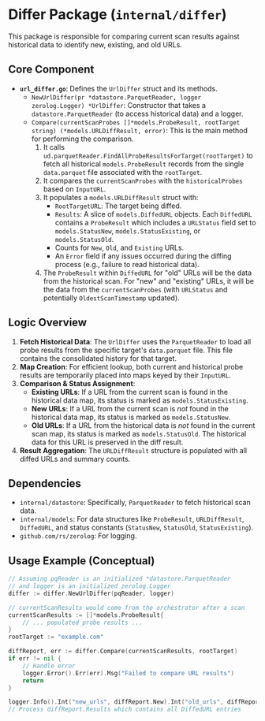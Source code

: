 # Differ Package (`internal/differ`)

This package is responsible for comparing current scan results against historical data to identify new, existing, and old URLs.

## Core Component

-   **`url_differ.go`**: Defines the `UrlDiffer` struct and its methods.
    -   `NewUrlDiffer(pr *datastore.ParquetReader, logger zerolog.Logger) *UrlDiffer`: Constructor that takes a `datastore.ParquetReader` (to access historical data) and a logger.
    -   `Compare(currentScanProbes []*models.ProbeResult, rootTarget string) (*models.URLDiffResult, error)`: This is the main method for performing the comparison.
        1.  It calls `ud.parquetReader.FindAllProbeResultsForTarget(rootTarget)` to fetch all historical `models.ProbeResult` records from the single `data.parquet` file associated with the `rootTarget`.
        2.  It compares the `currentScanProbes` with the `historicalProbes` based on `InputURL`.
        3.  It populates a `models.URLDiffResult` struct with:
            *   `RootTargetURL`: The target being diffed.
            *   `Results`: A slice of `models.DiffedURL` objects. Each `DiffedURL` contains a `ProbeResult` which includes a `URLStatus` field set to `models.StatusNew`, `models.StatusExisting`, or `models.StatusOld`.
            *   Counts for `New`, `Old`, and `Existing` URLs.
            *   An `Error` field if any issues occurred during the diffing process (e.g., failure to read historical data).
        4.  The `ProbeResult` within `DiffedURL` for "old" URLs will be the data from the historical scan. For "new" and "existing" URLs, it will be the data from the `currentScanProbes` (with `URLStatus` and potentially `OldestScanTimestamp` updated).

## Logic Overview

1.  **Fetch Historical Data**: The `UrlDiffer` uses the `ParquetReader` to load all probe results from the specific target's `data.parquet` file. This file contains the consolidated history for that target.
2.  **Map Creation**: For efficient lookup, both current and historical probe results are temporarily placed into maps keyed by their `InputURL`.
3.  **Comparison & Status Assignment**:
    *   **Existing URLs**: If a URL from the current scan is found in the historical data map, its status is marked as `models.StatusExisting`.
    *   **New URLs**: If a URL from the current scan is *not* found in the historical data map, its status is marked as `models.StatusNew`.
    *   **Old URLs**: If a URL from the historical data is *not* found in the current scan map, its status is marked as `models.StatusOld`. The historical data for this URL is preserved in the diff result.
4.  **Result Aggregation**: The `URLDiffResult` structure is populated with all diffed URLs and summary counts.

## Dependencies

-   `internal/datastore`: Specifically, `ParquetReader` to fetch historical scan data.
-   `internal/models`: For data structures like `ProbeResult`, `URLDiffResult`, `DiffedURL`, and status constants (`StatusNew`, `StatusOld`, `StatusExisting`).
-   `github.com/rs/zerolog`: For logging.

## Usage Example (Conceptual)

```go
// Assuming pqReader is an initialized *datastore.ParquetReader
// and logger is an initialized zerolog.Logger
differ := differ.NewUrlDiffer(pqReader, logger)

// currentScanResults would come from the orchestrator after a scan
currentScanResults := []*models.ProbeResult{
    // ... populated probe results ...
}
rootTarget := "example.com"

diffReport, err := differ.Compare(currentScanResults, rootTarget)
if err != nil {
    // Handle error
    logger.Error().Err(err).Msg("Failed to compare URL results")
    return
}

logger.Info().Int("new_urls", diffReport.New).Int("old_urls", diffReport.Old).Msg("Diff complete")
// Process diffReport.Results which contains all DiffedURL entries
``` 